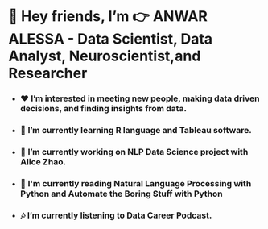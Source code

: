  **<h1> 🙋 Hey friends, I’m 👉 ANWAR ALESSA - Data Scientist, Data Analyst, Neuroscientist,and Researcher </h1>**
 
 
- <h3> ♥️ I’m interested in meeting new people, making data driven decisions, and finding insights from data.</h3>
- <h3> 🌱 I’m currently learning R language and Tableau software.</h3>
- <h3> 🔭 I’m currently working on NLP Data Science project with Alice Zhao.</h3>
- <h3> 📖 I'm currently reading Natural Language Processing with Python and Automate the Boring Stuff with Python </h3>
- <h3> 🎶 I’m currently listening to Data Career Podcast.</h3>


